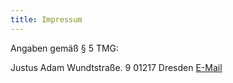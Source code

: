 ```yaml
---
title: Impressum
---
```


Angaben gemäß § 5 TMG:

Justus Adam
Wundtstraße. 9
01217 Dresden
[E-Mail](mailto:justus@justusadam.com)
